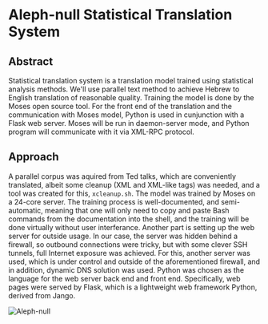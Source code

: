# Aleph-null Statistical Translation System

## Abstract

Statistical translation system is a translation model trained using statistical analysis methods. We'll use parallel text method to achieve Hebrew to English translation of reasonable quality. Training the model is done by the Moses open source tool. For the front end of the translation and the communication with Moses model, Python is used in cunjunction with a Flask web server. Moses will be run in daemon-server mode, and Python program will communicate with it via XML-RPC protocol.

## Approach

A parallel corpus was aquired from Ted talks, which are conveniently translated, albeit some cleanup (XML and XML-like tags) was needed, and a tool was created for this, `xcleanup.sh`. The model was trained by Moses on a 24-core server. The training process is well-documented, and semi-automatic, meaning that one will only need to copy and paste Bash commands from the documentation into the shell, and the training will be done virtually without user interferance. Another part is setting up the web server for outside usage. In our case, the server was hidden behind a firewall, so outbound connections were tricky, but with some clever SSH tunnels, full Internet exposure was achieved. For this, another server was used, which is under control and outside of the aforementioned firewall, and in addition, dynamic DNS solution was used. Python was chosen as the language for the web server back end and front end. Specifically, web pages were served by Flask, which is a lightweight web framework Python, derived from Jango.

![Aleph-null](https://rawgit.com/swooboo/mt-heb-eng/docs-svg/docs/aleph0.svg)
